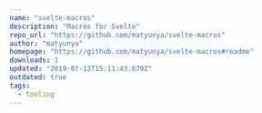 ```yaml
---
name: "svelte-macros"
description: "Macros for Svelte"
repo_url: "https://github.com/matyunya/svelte-macros"
author: "matyunya"
homepage: "https://github.com/matyunya/svelte-macros#readme"
downloads: 1
updated: "2019-07-13T15:11:43.679Z"
outdated: true
tags: 
  - tooling
---
```

